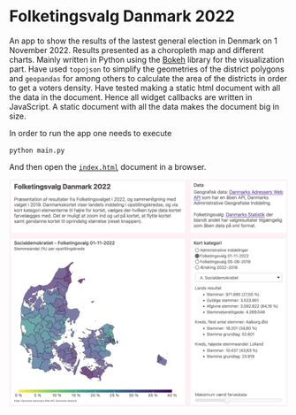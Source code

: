 # Folketingsvalg Danmark 2022

An app to show the results of the lastest general election in Denmark on 1 November 2022.
Results presented as a choropleth map and different charts.
Mainly written in Python using the [Bokeh](https://docs.bokeh.org/en/latest/) library for the visualization part. Have used `topojson` to simplify the geometries of the district polygons and `geopandas` for among others to calculate the area of the districts in order to get a voters density. Have tested making a static html document with all the data in the document. Hence all widget callbacks are written in JavaScript. A static document with all the data makes the document big in size.

In order to run the app one needs to execute 
```
python main.py
```
And then open the [`index.html`](https://carve11.github.io/folketingsvalg/) document in a browser.

![Folketingsvalg2022](./assets/screenshot.png)
